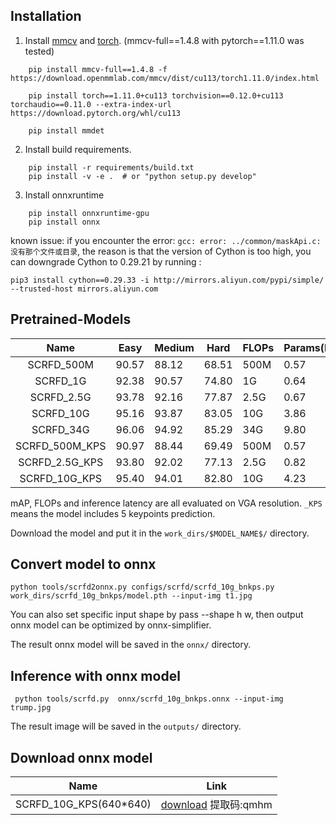 ## Installation
1. Install [mmcv](https://mmcv.readthedocs.io/en/v1.4.8/get_started/installation.html) and [torch](https://pytorch.org/get-started/previous-versions/). (mmcv-full==1.4.8 with pytorch==1.11.0 was tested)
```
    pip install mmcv-full==1.4.8 -f https://download.openmmlab.com/mmcv/dist/cu113/torch1.11.0/index.html

    pip install torch==1.11.0+cu113 torchvision==0.12.0+cu113 torchaudio==0.11.0 --extra-index-url https://download.pytorch.org/whl/cu113

    pip install mmdet

```

2. Install build requirements.
```
    pip install -r requirements/build.txt
    pip install -v -e .  # or "python setup.py develop"
```

3. Install onnxruntime
```
    pip install onnxruntime-gpu 
    pip install onnx
```

known issue: if you encounter the error: `gcc: error: ../common/maskApi.c: 没有那个文件或目录`, the reason is that the version of Cython is too high, you can downgrade Cython to 0.29.21 by running :
```
pip3 install cython==0.29.33 -i http://mirrors.aliyun.com/pypi/simple/ --trusted-host mirrors.aliyun.com
```

## Pretrained-Models

|      Name      | Easy  | Medium | Hard  | FLOPs | Params(M) | Infer(ms) | Link                                                         |
| :------------: | ----- | ------ | ----- | ----- | --------- | --------- | ------------------------------------------------------------ |
|   SCRFD_500M   | 90.57 | 88.12  | 68.51 | 500M  | 0.57      | 3.6       | [download](https://1drv.ms/u/s!AswpsDO2toNKqyYWxScdiTITY4TQ?e=DjXof9) |
|    SCRFD_1G    | 92.38 | 90.57  | 74.80 | 1G    | 0.64      | 4.1       | [download](https://1drv.ms/u/s!AswpsDO2toNKqyPVLI44ahNBsOMR?e=esPrBL) |
|   SCRFD_2.5G   | 93.78 | 92.16  | 77.87 | 2.5G  | 0.67      | 4.2       | [download](https://1drv.ms/u/s!AswpsDO2toNKqyTIXnzB1ujPq4th?e=5t1VNv) |
|   SCRFD_10G    | 95.16 | 93.87  | 83.05 | 10G   | 3.86      | 4.9       | [download](https://1drv.ms/u/s!AswpsDO2toNKqyUKwTiwXv2kaa8o?e=umfepO) |
|   SCRFD_34G    | 96.06 | 94.92  | 85.29 | 34G   | 9.80      | 11.7      | [download](https://1drv.ms/u/s!AswpsDO2toNKqyKZwFebVlmlOvzz?e=V2rqUy) |
| SCRFD_500M_KPS | 90.97 | 88.44  | 69.49 | 500M  | 0.57      | 3.6      | [download](https://1drv.ms/u/s!AswpsDO2toNKri_NDM0GIkPpkE2f?e=JkebJo) |
| SCRFD_2.5G_KPS | 93.80 | 92.02  | 77.13 | 2.5G  | 0.82      | 4.3       | [download](https://1drv.ms/u/s!AswpsDO2toNKqyGlhxnCg3smyQqX?e=A6Hufm) |
| SCRFD_10G_KPS  | 95.40 | 94.01  | 82.80 | 10G   | 4.23      | 5.0       | [download](https://1drv.ms/u/s!AswpsDO2toNKqycsF19UbaCWaLWx?e=F6i5Vm) |

mAP, FLOPs and inference latency are all evaluated on VGA resolution.
``_KPS`` means the model includes 5 keypoints prediction.

Download the model and put it in the `work_dirs/$MODEL_NAME$/` directory.

## Convert model to onnx
```
python tools/scrfd2onnx.py configs/scrfd/scrfd_10g_bnkps.py work_dirs/scrfd_10g_bnkps/model.pth --input-img t1.jpg 
```

You can also set specific input shape by pass --shape h w, then output onnx model can be optimized by onnx-simplifier.

The result onnx model will be saved in the `onnx/` directory.

## Inference with onnx model
```
 python tools/scrfd.py  onnx/scrfd_10g_bnkps.onnx --input-img trump.jpg
```

The result image will be saved in the `outputs/` directory.

## Download onnx model
|      Name      | Link                                                         |
| :------------: | ------------------------------------------------------------ |
| SCRFD_10G_KPS(640*640)  | [download](https://pan.baidu.com/s/1q_8lIRjos7PrGjauE1lKpg?pwd=qmhm) 提取码:qmhm |
